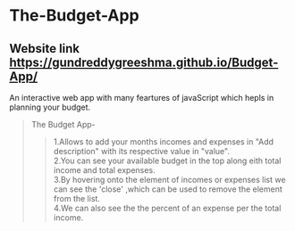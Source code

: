 # The-Budget-App

## Website link https://gundreddygreeshma.github.io/Budget-App/
  An interactive web app with many feartures of javaScript which hepls in planning your budget.  
>The Budget App-  
 >>1.Allows to add your months incomes and expenses in "Add description" with its respective value in "value".  
 2.You can see your available budget in the top along eith total income and total expenses.  
 3.By hovering onto the element of incomes or expenses list we can see the 'close' ,which can be used to remove the element from the list.<br /> 
 4.We can also see the the percent of an expense per the total income.  
